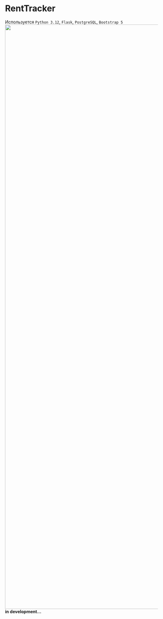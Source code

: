 # RentTracker

Используется `Python 3.12`, `Flask`, `PostgreSQL`, `Bootstrap 5`
<img src="https://www.animatedimages.org/data/media/562/animated-line-image-0184.gif" width="1920" />
<b>in development...</b>
